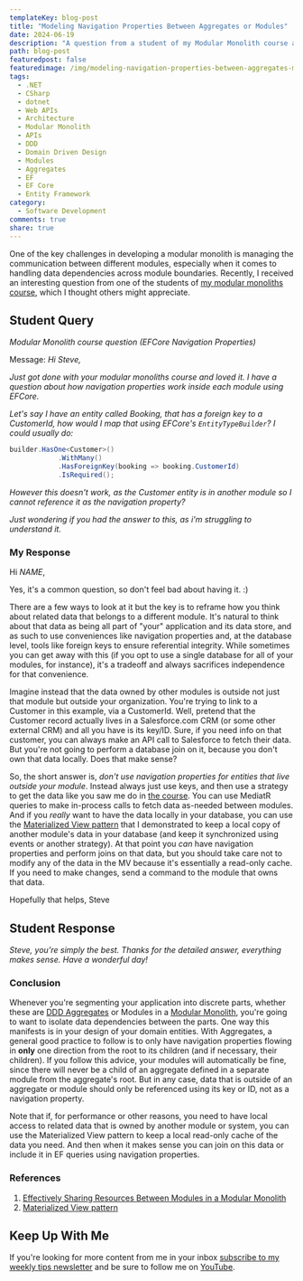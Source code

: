 ```yaml
---
templateKey: blog-post
title: "Modeling Navigation Properties Between Aggregates or Modules"
date: 2024-06-19
description: "A question from a student of my Modular Monolith course about how to effectively access related data from a different module. It's a frequent question from DDD students when it comes to modeling aggregates as well."
path: blog-post
featuredpost: false
featuredimage: /img/modeling-navigation-properties-between-aggregates-modules.png
tags:
  - .NET
  - CSharp
  - dotnet
  - Web APIs
  - Architecture
  - Modular Monolith
  - APIs
  - DDD
  - Domain Driven Design
  - Modules
  - Aggregates
  - EF
  - EF Core
  - Entity Framework
category:
  - Software Development
comments: true
share: true
---
```


One of the key challenges in developing a modular monolith is managing the communication between different modules, especially when it comes to handling data dependencies across module boundaries. Recently, I received an interesting question from one of the students of [my modular monoliths course](https://dometrain.com/bundle/from-zero-to-hero-modular-monoliths-in-dotnet/), which I thought others might appreciate.

## Student Query

*Modular Monolith course question (EFCore Navigation Properties)*

Message:
*Hi Steve,*

*Just got done with your modular monoliths course and loved it. I have a question about how navigation properties work inside each module using EFCore.*

*Let's say I have an entity called Booking, that has a foreign key to a CustomerId, how would I map that using EFCore's `EntityTypeBuilder`? I could usually do:*

```csharp
builder.HasOne<Customer>()
            .WithMany()
            .HasForeignKey(booking => booking.CustomerId)
            .IsRequired();
```

*However this doesn't work, as the Customer entity is in another module so I cannot reference it as the navigation property?*

*Just wondering if you had the answer to this, as i'm struggling to understand it.*

### My Response

Hi *NAME*,

Yes, it's a common question, so don't feel bad about having it. :)

There are a few ways to look at it but the key is to reframe how you think about related data that belongs to a different module. It's natural to think about that data as being all part of "your" application and its data store, and as such to use conveniences like navigation properties and, at the database level, tools like foreign keys to ensure referential integrity. While sometimes you can get away with this (if you opt to use a single database for all of your modules, for instance), it's a tradeoff and always sacrifices independence for that convenience.

Imagine instead that the data owned by other modules is outside not just that module but outside your organization. You're trying to link to a Customer in this example, via a CustomerId. Well, pretend that the Customer record actually lives in a Salesforce.com CRM (or some other external CRM) and all you have is its key/ID. Sure, if you need info on that customer, you can always make an API call to Salesforce to fetch their data. But you're not going to perform a database join on it, because you don't own that data locally. Does that make sense?

So, the short answer is, *don't use navigation properties for entities that live outside your module*. Instead always just use keys, and then use a strategy to get the data like you saw me do in [the course](https://dometrain.com/bundle/from-zero-to-hero-modular-monoliths-in-dotnet/). You can use MediatR queries to make in-process calls to fetch data as-needed between modules. And if you *really* want to have the data locally in your database, you can use the [Materialized View pattern](https://learn.microsoft.com/en-us/azure/architecture/patterns/materialized-view) that I demonstrated to keep a local copy of another module's data in your database (and keep it synchronized using events or another strategy). At that point you *can* have navigation properties and perform joins on that data, but you should take care not to modify any of the data in the MV because it's essentially a read-only cache. If you need to make changes, send a command to the module that owns that data.

Hopefully that helps,
Steve

## Student Response

*Steve, you’re simply the best. Thanks for the detailed answer, everything makes sense. Have a wonderful day!*

### Conclusion

Whenever you're segmenting your application into discrete parts, whether these are [DDD Aggregates](https://deviq.com/domain-driven-design/aggregate-pattern) or Modules in a [Modular Monolith](https://dometrain.com/bundle/from-zero-to-hero-modular-monoliths-in-dotnet/), you're going to want to isolate data dependencies between the parts. One way this manifests is in your design of your domain entities. With Aggregates, a general good practice to follow is to only have navigation properties flowing in **only** one direction from the root to its children (and if necessary, their children). If you follow this advice, your modules will automatically be fine, since there will never be a child of an aggregate defined in a separate module from the aggregate's root. But in any case, data that is outside of an aggregate or module should only be referenced using its key or ID, not as a navigation property.

Note that if, for performance or other reasons, you need to have local access to related data that is owned by another module or system, you can use the Materialized View pattern to keep a local read-only cache of the data you need. And then when it makes sense you can join on this data or include it in EF queries using navigation properties.

### References

1. [Effectively Sharing Resources Between Modules in a Modular Monolith](https://ardalis.com/effectively-sharing-resources-between-modules-modular-monolith/)
2. [Materialized View pattern](https://learn.microsoft.com/en-us/azure/architecture/patterns/materialized-view)

## Keep Up With Me

If you're looking for more content from me in your inbox [subscribe to my weekly tips newsletter](/tips) and be sure to follow me on [YouTube](https://www.youtube.com/ardalis?sub_confirmation=1).
